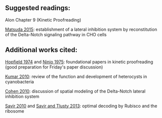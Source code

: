 ## Suggested readings:

Alon Chapter 9 (Kinetic Proofreading)

[Matsuda 2015](http://www.nature.com/ncomms/2015/150205/ncomms7195/abs/ncomms7195.html): establishment of a lateral inhibition system by reconstitution of the Delta-Notch signaling pathway in CHO cells

## Additional works cited:

[Hopfield 1974](http://www.pnas.org/content/71/10/4135.short) and [Ninio 1975](http://162.105.160.3/main/2011course/class%205/Kinetic%20amplification%20of%20enzyme%20discrimination.pdf): foundational papers in kinetic proofreading (good preparation for Friday's paper discussion)

[Kumar 2010](http://www.ncbi.nlm.nih.gov/pmc/articles/PMC2845205/): review of the function and development of heterocysts in cyanobacteria

[Cohen 2010](http://www.ncbi.nlm.nih.gov/pubmed/21084342): discussion of spatial modeling of the Delta-Notch lateral inhibition system

[Savir 2010](http://www.ncbi.nlm.nih.gov/pubmed/20142476) and [Savir and Tlusty 2013](http://www.sciencedirect.com/science/article/pii/S0092867413003899): optimal decoding by Rubisco and the ribosome